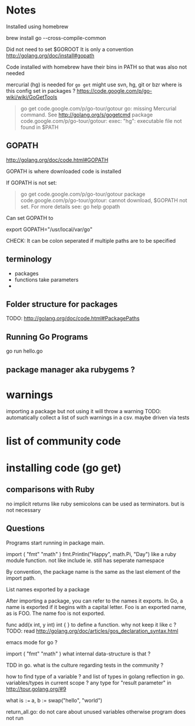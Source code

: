 # Notes

Installed using homebrew

brew install go --cross-compile-common

Did not need to set $GOROOT
It is only a convention 
http://golang.org/doc/install#gopath

Code installed with homebrew have their bins in PATH 
so that was also not needed

mercurial (hg) is needed for `go get`
might use svn, hg, git or bzr
where is this config set in packages ?
https://code.google.com/p/go-wiki/wiki/GoGetTools

> go get code.google.com/p/go-tour/gotour
go: missing Mercurial command. See http://golang.org/s/gogetcmd
package code.google.com/p/go-tour/gotour: exec: "hg": executable file not found in $PATH

## GOPATH
http://golang.org/doc/code.html#GOPATH

GOPATH is where downloaded code is installed

If GOPATH is not set:

> go get code.google.com/p/go-tour/gotour
package code.google.com/p/go-tour/gotour: cannot download, $GOPATH not set. For more details see: go help gopath

Can set GOPATH to

export GOPATH="/usr/local/var/go"

CHECK: It can be colon seperated if multiple paths are to be specified


## terminology

- packages
- functions take parameters
- 

## Folder structure for packages

TODO: http://golang.org/doc/code.html#PackagePaths

## Running Go Programs

go run hello.go

## package manager aka rubygems ?

# warnings

importing a package but not using it will throw a warning
TODO: automatically collect a list of such warnings in a csv. maybe driven via tests

# list of community code 

# installing code (go get)


## comparisons with Ruby

no implicit returns like ruby
semicolons can be used as terminators. but is not necessary

## Questions

Programs start running in package main.

import (
    "fmt"
    "math"
)
fmt.Println("Happy", math.Pi, "Day")
like a ruby module function. not like include ie. still has seperate namespace

By convention, the package name is the same as the last element of the import path.

List names exported by a package

After importing a package, you can refer to the names it exports.
In Go, a name is exported if it begins with a capital letter.
Foo is an exported name, as is FOO. The name foo is not exported.

func add(x int, y int) int {
}
to define a function. why not keep it like c ?
TODO: read http://golang.org/doc/articles/gos_declaration_syntax.html

emacs mode for go ?

import (
    "fmt"
    "math"
)
what internal data-structure is that ?

TDD in go. what is the culture regarding tests in the community ?

how to find type of a variable ? and list of types in golang
reflection in go. variables/types in current scope ?
any type for "result parameter" in http://tour.golang.org/#9

what is `:=`
  a, b := swap("hello", "world")

return_all.go: do not care about unused variables
otherwise program does not run

